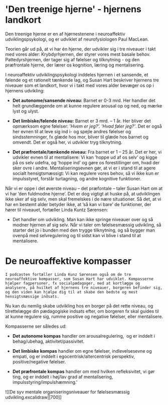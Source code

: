 # 'Den treenige hjerne' - hjernens landkort

Den treenige hjerne er en af hjørnestenene i neuroaffektiv udviklingspsykologi, og er udviklet af neurofysiologen Paul MacLean.

Teorien går ud på, at vi har én hjerne, der udvikler sig i tre niveauer i takt med vores alder: Krybdyrhjernen, der styrer vores mest basale behov. Pattedyrshjernen, der tager sig af følelser og tilknytning - og den præfrontale hjerne, der lærer os kognition, læring og mentalisering.

I neuroaffektiv udviklingspsykologi inddeles hjernen i et sansende, et følende og et rationelt tænkende lag, og Susan Hart beskriver hjernens tre niveauer som et landkort, hvor vi i takt med vores alder bevæger os op i hjernens udvikling:

- **Det autonome/sansende niveau:** Barnet er 0-3 mrd. Her handler det helt grundlæggende om at kunne regulere arousal op og ned, og mærke lyst og ulyst.

- **Det limbiske/følende niveau:** Barnet er 3 mrd. – 1 år. Her bliver det opmærksom egne følelser: ’_Hvem er jeg?’. ’Hvad føler jeg?’_. Det er også her evnen til at leve sig ind i- og spejle andres følelser og sindsstemninger, fx glæde hos mor, bliver til glæde hos barnet og omvendt. Det er også her, vi udvikler tryg tilknytning.

- **Det præfrontale/tænkende niveau:** Fra barnet er 1 – 25 år. Det er her, vi udvikler evnen til at mentalisere: Vi kan ’hoppe ud af os selv’ og kigge på os selv udefra, og ’hoppe ind’ og gøre os forestillinger om, hvad der sker ovre i andre. Mentaliseringsevnen gør, at vi er i stand til at agere socialt hensigtsmæssigt: Vi kan regulere vores behov, så vi ikke kun er impulsstyret, forstår turtagning, og andre kognitive funktioner.

Når vi er oppe i det øverste niveau – det præfontale – taler Susan Hart om at vi har ’den fuldmodne hjerne’. Det er dog vigtigt at huske på, at udviklingen ikke sker af sig selv, men skal fremelskes i de nære situationer. Så det, at vi har en bestemt alder betyder ikke, at ’så kan vi bare’ de funktioner, der hører til niveauet, fortæller Linda Kuntz Sørensen:

- Det handler om udvikling. Man kan ikke springe niveauer over og så modner hjernen af sig selv. Når vi taler om følelsesmæssig udvikling, så starter det jo i bunden med den trygge tilknytning, og så bygger man ovenpå med selvregulering og til sidst kan vi blive i stand til at mentalisere.

# De neuroaffektive kompasser

	I podcasten fortæller Linda Kunz Sørensen også om de tre neuroaffektive kompasser, som Susan Hart har udviklet. Kompasserne hjælper fagpersoner, fx socialpædagoger, med at kortlægge og analysere, på hvilket af hjernens tre niveauer, borgeren befinder sig, og den viden kan hjælpe dig til at skabe den bedste og mest hensigtsmæssige indsats.

Nu kan du nemlig skabe udvikling hos en borger på det rette niveau, og tilrettelægge din pædagogiske indsats efter, om borgeren fx skal guides til at kunne regulere sig, rumme positive og negative følelser, eller mentalisere.

Kompasserne ser således ud:

- **Det autonome kompas** handler om arousalregulering,  og er inddelt i behag/ubehag, aktivitet/passivitet.

- **Det limbiske kompas** handler om egne følelser, indlevelsesevne og empati, og er inddelt i egocentrisk/altercentrisk perspektiv, positive/negative følelser.

- **Det præfrontale kompas** handler om med hvilken refleksivitet, vi gør ting, og er inddelt i høj/lav grad af mentalisering, impulsstyring/impulshæmning.'

![[De syv mentale organiseringsniveauer for følelsesmæssig udvikling.excalidraw||700]]


